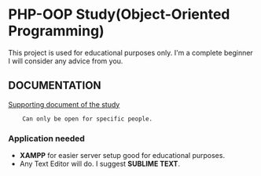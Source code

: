 # PHP-OOP Study(Object-Oriented Programming)
This project is used for educational purposes only.
 I'm a complete beginner I will consider any advice from you.

## DOCUMENTATION
[Supporting document of the study](https://docs.google.com/document/d/11uEkJlI-CwHJp4_AttPo3lRsObEZsfArG-3OVFt1j1M/edit#heading=h.jpuant2xbsab)
       
        Can only be open for specific people.

### Application needed

- **XAMPP** for easier server setup good for educational purposes.
- Any Text Editor will do. I suggest **SUBLIME TEXT**.